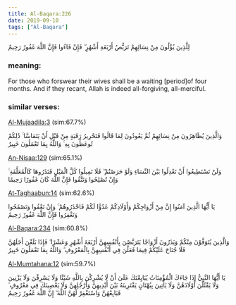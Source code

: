 ```yaml
---
title: Al-Baqara:226
date: 2019-09-10
tags: ["Al-Baqara"]
---
```

لِلَّذِينَ يُؤْلُونَ مِنْ نِسَائِهِمْ تَرَبُّصُ أَرْبَعَةِ أَشْهُرٍ ۖ فَإِنْ فَاءُوا فَإِنَّ اللَّهَ غَفُورٌ رَحِيمٌ
### meaning: 
For those who forswear their wives shall be a waiting [period]of four months. And if they recant, Allah is indeed all-forgiving, all-merciful.
### similar verses: 

[Al-Mujaadila:3](/58/3) (sim:67.7%)

وَالَّذِينَ يُظَاهِرُونَ مِنْ نِسَائِهِمْ ثُمَّ يَعُودُونَ لِمَا قَالُوا فَتَحْرِيرُ رَقَبَةٍ مِنْ قَبْلِ أَنْ يَتَمَاسَّا ۚ ذَٰلِكُمْ تُوعَظُونَ بِهِ ۚ وَاللَّهُ بِمَا تَعْمَلُونَ خَبِيرٌ

[An-Nisaa:129](/4/129) (sim:65.1%)

وَلَنْ تَسْتَطِيعُوا أَنْ تَعْدِلُوا بَيْنَ النِّسَاءِ وَلَوْ حَرَصْتُمْ ۖ فَلَا تَمِيلُوا كُلَّ الْمَيْلِ فَتَذَرُوهَا كَالْمُعَلَّقَةِ ۚ وَإِنْ تُصْلِحُوا وَتَتَّقُوا فَإِنَّ اللَّهَ كَانَ غَفُورًا رَحِيمًا

[At-Taghaabun:14](/64/14) (sim:62.6%)

يَا أَيُّهَا الَّذِينَ آمَنُوا إِنَّ مِنْ أَزْوَاجِكُمْ وَأَوْلَادِكُمْ عَدُوًّا لَكُمْ فَاحْذَرُوهُمْ ۚ وَإِنْ تَعْفُوا وَتَصْفَحُوا وَتَغْفِرُوا فَإِنَّ اللَّهَ غَفُورٌ رَحِيمٌ

[Al-Baqara:234](/2/234) (sim:60.8%)

وَالَّذِينَ يُتَوَفَّوْنَ مِنْكُمْ وَيَذَرُونَ أَزْوَاجًا يَتَرَبَّصْنَ بِأَنْفُسِهِنَّ أَرْبَعَةَ أَشْهُرٍ وَعَشْرًا ۖ فَإِذَا بَلَغْنَ أَجَلَهُنَّ فَلَا جُنَاحَ عَلَيْكُمْ فِيمَا فَعَلْنَ فِي أَنْفُسِهِنَّ بِالْمَعْرُوفِ ۗ وَاللَّهُ بِمَا تَعْمَلُونَ خَبِيرٌ

[Al-Mumtahana:12](/60/12) (sim:59.7%)

يَا أَيُّهَا النَّبِيُّ إِذَا جَاءَكَ الْمُؤْمِنَاتُ يُبَايِعْنَكَ عَلَىٰ أَنْ لَا يُشْرِكْنَ بِاللَّهِ شَيْئًا وَلَا يَسْرِقْنَ وَلَا يَزْنِينَ وَلَا يَقْتُلْنَ أَوْلَادَهُنَّ وَلَا يَأْتِينَ بِبُهْتَانٍ يَفْتَرِينَهُ بَيْنَ أَيْدِيهِنَّ وَأَرْجُلِهِنَّ وَلَا يَعْصِينَكَ فِي مَعْرُوفٍ ۙ فَبَايِعْهُنَّ وَاسْتَغْفِرْ لَهُنَّ اللَّهَ ۖ إِنَّ اللَّهَ غَفُورٌ رَحِيمٌ
